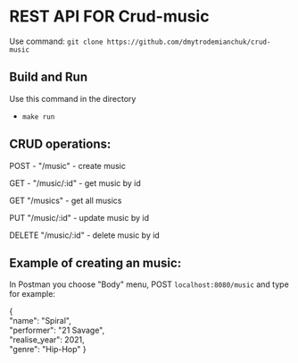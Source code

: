 # REST API FOR Crud-music

Use command: `git clone https://github.com/dmytrodemianchuk/crud-music`

## Build and Run
Use this command in the directory
- `make run`

## CRUD operations:
POST - "/music" - create music

GET - "/music/:id" - get music by id

GET "/musics" - get all musics

PUT "/music/:id" - update music by id

DELETE "/music/:id" - delete music by id

## Example of creating an music:
In Postman you choose "Body" menu, POST `localhost:8080/music` and type for example:

{  
"name": "Spiral",  
"performer": "21 Savage",  
"realise_year": 2021,  
"genre": "Hip-Hop"
}
